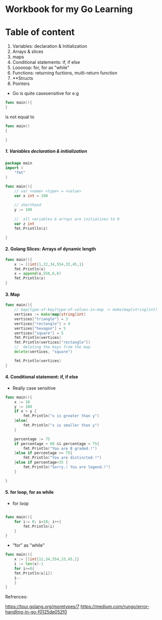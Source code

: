 # Workbook for my Go Learning

Table of content
===================
1. Variables: declaration & Initialization 
2. Arrays & slices
3. maps
4. Conditional statements: if, if else
5. Looooop: for, for as "while"
6. Functions: returning fuctions, multi-return function
7. **Structs 
8. Pointers



* Go is quite casesensitive
for e.g
```go
func main(){
}
```
is not equal to 
```go
func main()
{

}
```

##### 1. Variables declaration & initialization

```go
package main
import (
    "fmt"
)

func main(){
    // var <name> <type> = <value>
    var x int = 100
    
    // shorthand
    y := 100
    
    //  all variables & arrays are initializes to 0
    var z int
    fmt.Printlln(z)

}
```

#### 2. Golang Slices: Arrays of dynamic length

```go
func main(){
    x := []int{1,22,34,554,33,45,1}
    fmt.Println(x)
    x = append(x,556,6,6)
    fmt.Println(x)
}

```


#### 3. Map
```go
func main(){
	// map[type-of-key]type-of-values-in-map -> make(map[string]int)
	vertices := make(map[string]int)
	vertices["triangle"] = 3
	vertices["rectangle"] = 4
	vertices["hexagon"] = 5
	vertices["square"] = 5
	fmt.Println(vertices)
	fmt.Println(vertices["rectangle"])
	//  deleting the keys from the map
	delete(vertices, "square")

	fmt.Println(vertices)
}
```

#### 4. Conditional statement: if, if else
* Really case sensitive
```go
func main(){
	x := 10
	y := 100
	if x > y {
		fmt.Println("x is greater than y")
	}else{
		fmt.Println("x is smaller than y")
	}

	percentage := 75
	if percentage > 60 && percentage < 75{
		fmt.Println("You are B graded.!")
	}else if percentage >= 75{
		fmt.Println("You are distincted.!")
	}else if percentage<35 {
		fmt.Println("Sorry.! You are legend.!")
	}

}
```

#### 5. for loop, for as while

* for loop
```go

func main(){
    for i:= 0; i<10; i++{
        fmt.Println(i)
    }
}
```

* "for" as "while"
```go
func main(){
    x := []int{12,34,554,33,45,1}
    i := len(x)-1
    for i>=0{
	fmt.Println(x[i])
	i--
	}
}
```






Refrences:

https://tour.golang.org/moretypes/7
https://medium.com/rungo/error-handling-in-go-f0125de052f0
